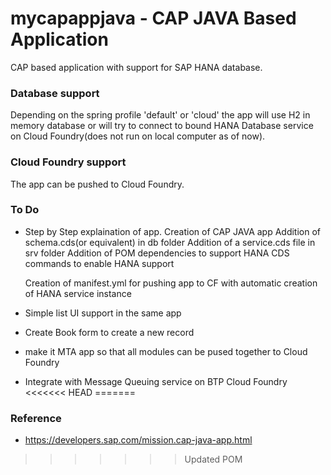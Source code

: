 # mycapappjava - CAP JAVA Based Application



CAP based application with support for SAP HANA database. 

### Database support
Depending on the spring profile 'default' or 'cloud' the app will use H2 in memory database or will try to connect to bound HANA Database service on Cloud Foundry(does not run on local computer as of now). 

### Cloud Foundry support
The app can be pushed to Cloud Foundry.


### To Do
* Step by Step explaination of app. 
    Creation of CAP JAVA app
    Addition of schema.cds(or equivalent) in db folder
    Addition of a service.cds file in srv folder
    Addition of POM dependencies to support HANA
    CDS commands to enable HANA support

    Creation of manifest.yml for pushing app to CF with automatic creation of HANA service instance
    
* Simple list UI support in the same app
* Create Book form to create a new record
* make it MTA app so that all modules can be pused together to Cloud Foundry
* Integrate with Message Queuing service on BTP Cloud Foundry
<<<<<<< HEAD
=======


### Reference
* https://developers.sap.com/mission.cap-java-app.html


>>>>>>> Updated POM
